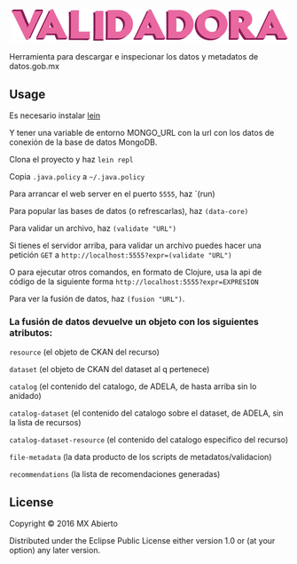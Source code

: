 ![dora](https://raw.githubusercontent.com/fractalLabs/valida-dora/master/resources/validadora.png)

Herramienta para descargar e inspecionar los datos y metadatos de datos.gob.mx

## Usage

Es necesario instalar [lein](http://leiningen.org)

Y tener una variable de entorno MONGO_URL con la url con los datos de conexión de la base de datos MongoDB.

Clona el proyecto y haz `lein repl`

Copia `.java.policy` a `~/.java.policy`

Para arrancar el web server en el puerto `5555`, haz `(run)

Para popular las bases de datos (o refrescarlas), haz `(data-core)`

Para validar un archivo, haz `(validate "URL")`


Si tienes el servidor arriba, para validar un archivo puedes hacer una petición `GET` a `http://localhost:5555?expr=(validate "URL")`

O para ejecutar otros comandos, en formato de Clojure, usa la api de código de la siguiente forma `http://localhost:5555?expr=EXPRESION`

Para ver la fusión de datos, haz `(fusion "URL")`.

### La fusión de datos devuelve un objeto con los siguientes atributos:

`resource` (el objeto de CKAN del recurso)

`dataset` (el objeto de CKAN del dataset al q pertenece)

`catalog` (el contenido del catalogo, de ADELA, de hasta arriba sin lo anidado)

`catalog-dataset` (el contenido del catalogo sobre el dataset, de ADELA, sin la lista de recursos)

`catalog-dataset-resource` (el contenido del catalogo especifico del recurso)

`file-metadata` (la data producto de los scripts de metadatos/validacion)

`recommendations` (la lista de recomendaciones generadas)


## License

Copyright © 2016 MX Abierto

Distributed under the Eclipse Public License either version 1.0 or (at
your option) any later version.
